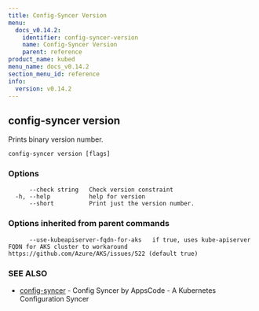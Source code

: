 ```yaml
---
title: Config-Syncer Version
menu:
  docs_v0.14.2:
    identifier: config-syncer-version
    name: Config-Syncer Version
    parent: reference
product_name: kubed
menu_name: docs_v0.14.2
section_menu_id: reference
info:
  version: v0.14.2
---
```


## config-syncer version

Prints binary version number.

```
config-syncer version [flags]
```

### Options

```
      --check string   Check version constraint
  -h, --help           help for version
      --short          Print just the version number.
```

### Options inherited from parent commands

```
      --use-kubeapiserver-fqdn-for-aks   if true, uses kube-apiserver FQDN for AKS cluster to workaround https://github.com/Azure/AKS/issues/522 (default true)
```

### SEE ALSO

* [config-syncer](/docs/v0.14.2/reference/config-syncer)	 - Config Syncer by AppsCode - A Kubernetes Configuration Syncer

